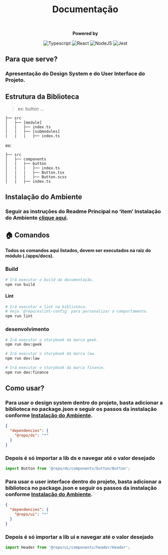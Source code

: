 <div style="text-align: center;">
    <h1>Documentação</h1>
    <br/>
<p>
    <strong>Powered by</strong>

![Typescript](https://img.shields.io/badge/typescript-%23323330.svg?style=falt&logo=typescript&logoColor=%233178C6)
![React](https://img.shields.io/badge/react-2C8EBB.svg?style=falt&logo=react&logoColor=white)
![NodeJS](https://img.shields.io/badge/node.js-6DA55F?style=falt&logo=node.js&logoColor=white)
![Jest](https://img.shields.io/badge/jest-C53d15.svg?style=falt&logo=jest&logoColor=white)
</p>
</div>

## Para que serve?
### Apresentação do Design System e do User Interface do Projeto.

## Estrutura da Biblioteca
> ex: button ...

```
├── src
│   ├── [module]
│   |   ├── index.ts
│   |   ├── [submodules]
|   |   |   ├── index.ts
```
ex:
```
├── src
│   ├── components
│   |   ├── button
│   |   |   ├── index.ts
│   |   |   ├── Button.tsx
│   |   |   ├── Button.scss
│   |   ├── index.ts
```

## Instalação do Ambiente
### Seguir as instruções do Readme Principal no ‘item’ Instalação do Ambiente [clique aqui](../../README.md).

## 🏠  Comandos
#### Todos os comandos aqui listados, devem ser executados na raiz do módulo (./apps/docs).

### Build
```bash
# Irá executar o build da documentação.
npm run build
```

#### Lint

```bash
# Irá executar o lint na biblioteca.
# Veja `@repo/eslint-config` para personalizar o comportamento.
npm run lint
```

### desenvolvimento
```bash
# Irá executar o storybook da marca geek.
npm run dev:geek

# Irá executar o storybook da marca law.
npm run dev:law

# Irá executar o storybook da marca finance.
npm run dev:finance
```

## Como usar?
### Para usar o design system dentro do projeto, basta adicionar a biblioteca no package.json e seguir os passos da instalação conforme [Instalação do Ambiente](#instalação-do-ambiente).
```json
{
  "dependencies": {
    "@repo/ds": "*"
  }      
}
```
### Depois é só importar a lib ds e navegar até o valor desejado
```typescript
import Button from '@repo/ds/components/button/Button';
```

### Para usar o user interface dentro do projeto, basta adicionar a biblioteca no package.json e seguir os passos da instalação conforme [Instalação do Ambiente](#instalação-do-ambiente).
```json
{
  "dependencies": {
    "@repo/ui": "*"
  }      
}
```
### Depois é só importar a lib ui e navegar até o valor desejado
```typescript
import Header from '@repo/ui/components/header/Header';
```